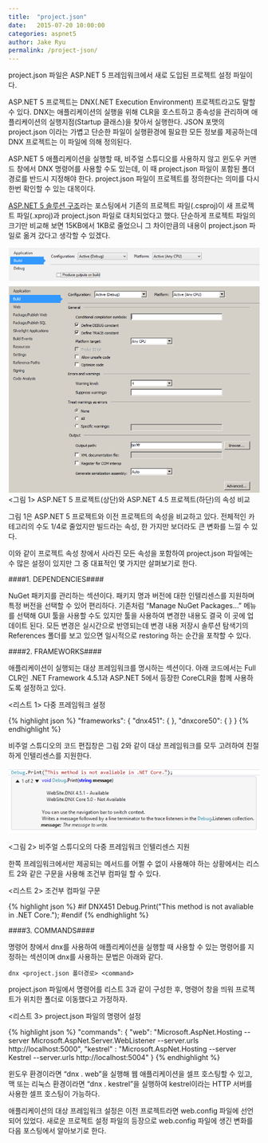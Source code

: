 ```yaml
---
title:  "project.json"
date:   2015-07-20 10:00:00
categories: aspnet5
author: Jake Ryu
permalink: /project-json/
---
```


project.json 파일은 ASP.NET 5 프레임워크에서 새로 도입된 프로젝트 설정 파일이다.

ASP.NET 5 프로젝트는 DNX(.NET Execution Environment) 프로젝트라고도 말할 수 있다. DNX는 애플리케이션의 실행을 위해 CLR을 호스트하고 종속성을 관리하며 애플리케이션의 실행지점(Startup 클래스)을 찾아서 실행한다. JSON 포맷의 project.json 이라는 가볍고 단순한 파일이 실행환경에 필요한 모든 정보를 제공하는데 DNX 프로젝트는 이 파일에 의해 정의된다.

ASP.NET 5 애플리케이션을 실행할 때, 비주얼 스튜디오를 사용하지 않고 윈도우 커맨드 창에서 DNX 명령어를 사용할 수도 있는데, 이 때 project.json 파일이 포함된 폴더 경로를 반드시 지정해야 한다. project.json 파일이 프로젝트를 정의한다는 의미를 다시 한번 확인할 수 있는 대목이다.

[ASP.NET 5 솔루션 구조](/aspnet5-solution-structure/)라는 포스팅에서 기존의 프로젝트 파일(.csproj)이 새 프로젝트 파일(.xproj)과 project.json 파일로 대치되었다고 했다. 단순하게 프로젝트 파일의 크기만 비교해 보면 15KB에서 1KB로 줄었으니 그 차이만큼의 내용이 project.json 파일로 옮겨 갔다고 생각할 수 있겠다.

[![프로젝트 속성 비교][1]][1]
<그림 1> ASP.NET 5 프로젝트(상단)와 ASP.NET 4.5 프로젝트(하단)의 속성 비교

그림 1은 ASP.NET 5 프로젝트와 이전 프로젝트의 속성을 비교하고 있다. 전체적인 카테고리의 수도 1/4로 줄었지만 빌드라는 속성, 한 가지만 보더라도 큰 변화를 느낄 수 있다. 

이와 같이 프로젝트 속성 창에서 사라진 모든 속성을 포함하여 project.json 파일에는 수 많은 설정이 있지만 그 중 대표적인 몇 가지만 살펴보기로 한다.

####1. DEPENDENCIES####

NuGet 패키지를 관리하는 섹션이다. 패키지 명과 버전에 대한 인텔리센스를 지원하며 특정 버전을 선택할 수 있어 편리하다. 기존처럼 “Manage NuGet Packages…” 메뉴를 선택해 GUI 툴을 사용할 수도 있지만 툴을 사용하여 변경한 내용도 결국 이 곳에 업데이트 된다. 모든 변경은 실시간으로 반영되는데 변경 내용 저장시 솔루션 탐색기의 References 폴더를 보고 있으면 일시적으로 restoring 하는 순간을 포착할 수 있다.

####2. FRAMEWORKS####

애플리케이션이 실행되는 대상 프레임워크를 명시하는 섹션이다. 아래 코드에서는 Full CLR인 .NET Framework 4.5.1과 ASP.NET 5에서 등장한 CoreCLR을 함께 사용하도록 설정하고 있다.

<리스트 1> 다중 프레임워크 설정

{% highlight json %}
"frameworks": {
    "dnx451": { },
    "dnxcore50": { }
}
{% endhighlight %}

비주얼 스튜디오의 코드 편집창은 그림 2와 같이 대상 프레임워크를 모두 고려하여 친절하게 인텔리센스를 지원한다.

[![다중 프레임워크 인텔리센스][2]][2]

<그림 2> 비주얼 스튜디오의 다중 프레임워크 인텔리센스 지원
 
한쪽 프레임워크에서만 제공되는 메서드를 어쩔 수 없이 사용해야 하는 상황에서는 리스트 2와 같은 구문을 사용해 조건부 컴파일 할 수 있다.

<리스트 2> 조건부 컴파일 구문

{% highlight json %}
#if DNX451
    Debug.Print("This method is not avaliable in .NET Core.");
#endif
{% endhighlight %}

####3. COMMANDS####

명령어 창에서 dnx를 사용하여 애플리케이션을 실행할 때 사용할 수 있는 명령어를 지정하는 섹션이며 dnx를 사용하는 문법은 아래와 같다.

`dnx <project.json 폴더경로> <command>`

project.json 파일에서 명령어를 리스트 3과 같이 구성한 후, 명령어 창을 띄워 프로젝트가 위치한 폴더로 이동했다고 가정하자. 

<리스트 3> project.json 파일의 명령어 설정

{% highlight json %}
"commands": {
    "web": "Microsoft.AspNet.Hosting --server Microsoft.AspNet.Server.WebListener --server.urls http://localhost:5000",
    "kestrel" : "Microsoft.AspNet.Hosting --server Kestrel --server.urls http://localhost:5004"
}
{% endhighlight %}

윈도우 환경이라면 “dnx . web”을 실행해 웹 애플리케이션을 셀프 호스팅할 수 있고, 맥 또는 리눅스 환경이라면 “dnx . kestrel”을 실행하여 kestrel이라는 HTTP 서버를 사용한  셀프 호스팅이 가능하다.     

애플리케이션의 대상 프레임워크 설정은 이전 프로젝트라면 web.config 파일에 선언되어 있었다. 새로운 프로젝트 설정 파일의 등장으로 web.config 파일에 생긴 변화를 다음 포스팅에서 알아보기로 한다.


[1]: /assets/aspnet5/project-property.png
[2]: /assets/aspnet5/intelisense-two-frameworks.png
